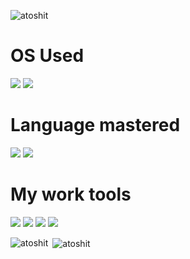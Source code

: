 <p align="left"> <img src="https://komarev.com/ghpvc/?username=atoshit&label=Profile%20views&color=12114c&style=radical" alt="atoshit" /> </p>

# OS Used
<img src="https://img.shields.io/badge/Windows-0078D6?style=for-the-badge&logo=windows&logoColor=white">
<img src="https://img.shields.io/badge/Debian-A81D33?style=for-the-badge&logo=debian&logoColor=white">

# Language mastered
<img src="https://img.shields.io/badge/Lua-2C2D72?style=for-the-badge&logo=lua&logoColor=white"> 
<img src="https://img.shields.io/badge/JavaScript-F7DF1E?style=for-the-badge&logo=JavaScript&logoColor=white">

# My work tools
<img src="https://img.shields.io/badge/MariaDB-003545?style=for-the-badge&logo=mariadb&logoColor=white">
<img src="https://img.shields.io/badge/MySQL-005C84?style=for-the-badge&logo=mysql&logoColor=white">
<img src="https://img.shields.io/badge/Visual_Studio_Code-0078D4?style=for-the-badge&logo=visual%20studio%20code&logoColor=white">
<img src="https://img.shields.io/badge/GIT-E44C30?style=for-the-badge&logo=git&logoColor=white">

<p><img align="left" src="https://github-readme-stats.vercel.app/api/top-langs?username=atoshit&show_icons=true&locale=en&layout=compact&theme=radical" alt="atoshit" /></p>

<p>&nbsp;<img align="center" src="https://github-readme-stats.vercel.app/api?username=atoshit&show_icons=true&theme=radical" alt="atoshit" /></p>
